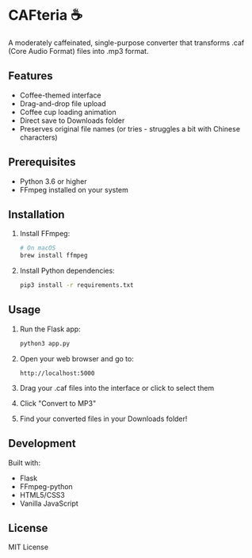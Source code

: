 # CAFteria ☕

A moderately caffeinated, single-purpose converter that transforms .caf (Core Audio Format) files into .mp3 format.

## Features

- Coffee-themed interface
- Drag-and-drop file upload
- Coffee cup loading animation
- Direct save to Downloads folder
- Preserves original file names (or tries - struggles a bit with Chinese characters)

## Prerequisites

- Python 3.6 or higher
- FFmpeg installed on your system

## Installation

1. Install FFmpeg:
   ```bash
   # On macOS
   brew install ffmpeg
   ```

2. Install Python dependencies:
   ```bash
   pip3 install -r requirements.txt
   ```

## Usage

1. Run the Flask app:
   ```bash
   python3 app.py
   ```

2. Open your web browser and go to:
   ```
   http://localhost:5000
   ```

3. Drag your .caf files into the interface or click to select them

4. Click "Convert to MP3"

5. Find your converted files in your Downloads folder!

## Development

Built with:
- Flask
- FFmpeg-python
- HTML5/CSS3
- Vanilla JavaScript

## License

MIT License 
